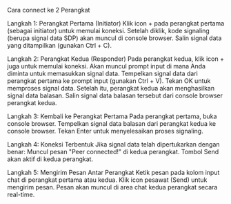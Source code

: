 Cara connect ke 2 Perangkat

Langkah 1: Perangkat Pertama (Initiator)
Klik icon + pada perangkat pertama (sebagai initiator) untuk memulai koneksi.
Setelah diklik, kode signaling (berupa signal data SDP) akan muncul di console browser.
Salin signal data yang ditampilkan (gunakan Ctrl + C).

Langkah 2: Perangkat Kedua (Responder)
Pada perangkat kedua, klik icon + juga untuk memulai koneksi.
Akan muncul prompt input di mana Anda diminta untuk memasukkan signal data.
Tempelkan signal data dari perangkat pertama ke prompt input (gunakan Ctrl + V).
Tekan OK untuk memproses signal data.
Setelah itu, perangkat kedua akan menghasilkan signal data balasan.
Salin signal data balasan tersebut dari console browser perangkat kedua.

Langkah 3: Kembali ke Perangkat Pertama
Pada perangkat pertama, buka console browser.
Tempelkan signal data balasan dari perangkat kedua ke console browser.
Tekan Enter untuk menyelesaikan proses signaling.

Langkah 4: Koneksi Terbentuk
Jika signal data telah dipertukarkan dengan benar:
Muncul pesan "Peer connected!" di kedua perangkat.
Tombol Send akan aktif di kedua perangkat.

Langkah 5: Mengirim Pesan Antar Perangkat
Ketik pesan pada kolom input chat di perangkat pertama atau kedua.
Klik icon pesawat (Send) untuk mengirim pesan.
Pesan akan muncul di area chat kedua perangkat secara real-time.